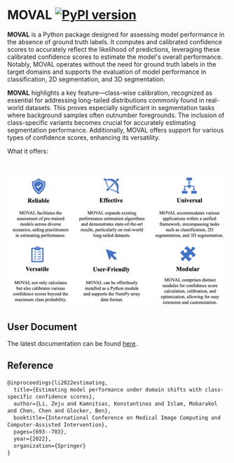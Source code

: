# MOVAL [![PyPI version](https://badge.fury.io/py/moval.svg)](https://badge.fury.io/py/moval)

**MOVAL** is a Python package designed for assessing model performance in the absence of ground truth labels. It computes and calibrated confidence scores to accurately reflect the likelihood of predictions, leveraging these calibrated confidence scores to estimate the model's overall performance. Notably, MOVAL operates without the need for ground truth labels in the target domains and supports the evaluation of model performance in classification, 2D segmentation, and 3D segmentation.

**MOVAL** highlights a key feature—class-wise calibration, recognized as essential for addressing long-tailed distributions commonly found in real-world datasets. This proves especially significant in segmentation tasks where background samples often outnumber foregrounds. The inclusion of class-specific variants becomes crucial for accurately estimating segmentation performance. Additionally, MOVAL offers support for various types of confidence scores, enhancing its versatility.

What it offers:

<br/> <div align=center><img src="docs/Fig_software.png" width="750px"/></div>


## User Document

The latest documentation can be found [here](https://moval.readthedocs.io/en/latest/index.html).

## Reference

```
@inproceedings{li2022estimating,
  title={Estimating model performance under domain shifts with class-specific confidence scores},
  author={Li, Zeju and Kamnitsas, Konstantinos and Islam, Mobarakol and Chen, Chen and Glocker, Ben},
  booktitle={International Conference on Medical Image Computing and Computer-Assisted Intervention},
  pages={693--703},
  year={2022},
  organization={Springer}
}
```